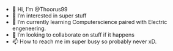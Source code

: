 - 👋 Hi, I’m @Thoorus99
- 👀 I’m interested in super stuff
- 🌱 I’m currently learning Computerscience paired with Electric engeneering.
- 💞️ I’m looking to collaborate on stuff if it happens
- 📫 How to reach me im super busy so probably never xD.

<!---
Thoorus99/Thoorus99 is a ✨ special ✨ repository because its `README.md` (this file) appears on your GitHub profile.
You can click the Preview link to take a look at your changes.
--->
